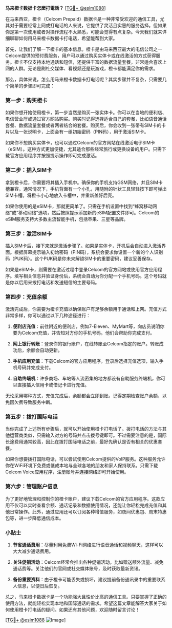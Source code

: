 **马来橙卡数据卡怎麽打電話？** [[TG💪+ @esim1088](https://t.me/s/esim1088)]

在马来西亚，橙卡（Celcom Prepaid）数据卡是一种非常受欢迎的通信工具，尤其对于需要经常上网或打电话的人来说，它提供了灵活且实惠的服务选择。但如果你是第一次使用或者对操作流程不太熟悉，可能会觉得有点复杂。今天我们就来详细聊聊如何用马来橙卡数据卡打电话，希望能帮到大家。

首先，让我们了解一下橙卡的基本信息。橙卡是由马来西亚最大的电信公司之一Celcom提供的预付费服务，用户可以通过购买实体卡或在线激活的方式获得服务。橙卡不仅支持本地通话和短信，还提供丰富的数据流量套餐，非常适合喜欢上网的人群。无论是刷社交媒体、看视频还是玩游戏，橙卡都能满足你的需求。

那么，具体来说，怎么用马来橙卡数据卡打电话呢？其实步骤并不复杂，只需要几个简单的步骤即可完成：

### 第一步：购买橙卡

如果你想开始使用橙卡，第一步当然是购买一张实体卡。你可以在当地的便利店、电信营业厅或通过官方网站购买。购买时记得选择适合自己的套餐，比如语音通话套餐、数据流量套餐或者两者结合的套餐。购买后，你会收到一张带有SIM卡的卡片以及一张说明卡，上面会有一组初始密码（PIN码），用于激活SIM卡。

如果你不想购买实体卡，也可以通过Celcom的官方网站在线激活电子SIM卡（eSIM）。这种方式更加便捷，尤其适合那些经常旅行或更换设备的用户。只需下载官方应用程序并按照提示操作即可完成激活。

### 第二步：插入SIM卡

拿到橙卡后，你需要将其插入手机中。确保你的手机支持GSM网络，并且SIM卡槽兼容。通常情况下，手机背面有一个小孔，用随附的针状工具轻轻按下即可弹出SIM卡槽。将橙卡小心地放入卡槽中，并重新盖好后壳。

如果你使用的是eSIM卡，那就更简单了。只需在手机设置中找到“蜂窝移动网络”或“移动网络”选项，然后按照提示添加新的eSIM配置文件即可。Celcom的eSIM服务支持大多数主流智能手机，包括苹果、三星等品牌。

### 第三步：激活SIM卡

插入SIM卡后，接下来就是激活步骤了。如果是实体卡，开机后会自动进入激活界面。根据屏幕提示输入初始密码（PIN码），系统会要求你设置一个新的个人识别码（PUK码）。这个PUK码是你未来解锁SIM卡的重要密码，建议妥善保存。

如果是eSIM卡，则需要在激活过程中登录Celcom的官方网站或使用官方应用程序。填写相关信息并验证身份后，系统会自动为你分配一个手机号码。这个号码就是你以后用来拨打电话和发送短信的主要号码。

### 第四步：充值余额

激活完成后，你需要为橙卡充值以确保账户有足够余额用于通话和上网。充值方式非常多样，你可以通过以下几种途径进行：

1. **便利店充值**：前往附近的便利店，例如7-Eleven、MyMart等，向店员说明你要为Celcom充值，并告知对方你的手机号码。他们会帮助你完成支付。
   
2. **网上银行转账**：登录你的银行账户，在线转账至Celcom指定的账户。转账成功后，余额会自动更新。

3. **手机应用充值**：下载Celcom的官方应用程序，登录后选择充值选项，输入手机号码并完成支付。

4. **自助终端机**：许多商场、车站等人流密集的地方都设有自助服务终端机，你可以直接插入信用卡或借记卡进行充值。

无论采用哪种方式，充值完成后，余额都会立即到账。记得定期检查账户余额，以免因欠费导致服务中断。

### 第五步：拨打国际电话

当你完成了上述所有步骤后，就可以开始使用橙卡打电话了。拨打电话的方法与其他运营商类似，只需输入对方的号码并点击拨号键即可。不过需要注意的是，国际长途费用通常较高，因此在拨打国际电话之前，最好先确认是否有相关的优惠套餐。

如果你想要拨打国际电话，可以尝试使用Celcom提供的VoIP服务。这种服务允许你在WiFi环境下免费或低成本地与全球各地的朋友和家人保持联系。只需下载Celcom Voice应用程序，注册账号并连接网络即可开始使用。

### 第六步：管理账户信息

为了更好地管理和控制你的橙卡账户，建议下载Celcom的官方应用程序。这款应用不仅可以实时查看余额、通话记录和数据使用情况，还能让你轻松完成充值和其他日常操作。此外，通过应用还可以订阅各种增值服务，如夜间优惠包、周末特惠包等，进一步降低通信成本。

### 小贴士

1. **节省通话费用**：尽量利用免费Wi-Fi网络进行语音通话和视频聊天，这样可以大大减少通话费用。
   
2. **关注促销活动**：Celcom经常会推出各种促销活动，比如赠送额外流量、减免通话费等。关注他们的官网或社交媒体账号，及时获取最新资讯。

3. **备份重要资料**：由于橙卡可能丢失或损坏，建议提前备份通讯录中的重要联系人信息，以便日后恢复。

总之，马来橙卡数据卡是一个功能强大且性价比高的通信工具。只要掌握了正确的使用方法，就能轻松实现本地和国际通话的需求。希望这篇文章能解答大家关于如何使用橙卡打电话的疑问。如果还有其他问题，欢迎随时留言讨论！

[[TG💪+ @esim1088](https://t.me/s/esim1088) ![Image](https://i.postimg.cc/4NQfJmqS/Snipaste-2025-05-13-00-14-12.png)]